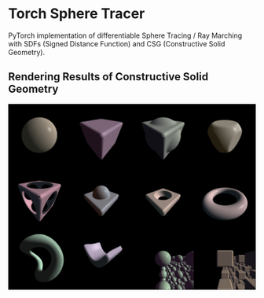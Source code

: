 # Torch Sphere Tracer

PyTorch implementation of differentiable Sphere Tracing / Ray Marching with SDFs (Signed Distance Function) and CSG (Constructive Solid Geometry).

## Rendering Results of Constructive Solid Geometry
![Constructive Solid Geometry](csg.png)